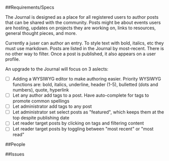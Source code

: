 ##Requirements/Specs

The Journal is designed as a place for all registered users to author posts that can be shared with the community. Posts might be about events users are hosting, updates on projects they are working on, links to resources, general thought pieces, and more.

Currently a juser can author an entry. To style text with bold, italics, etc they must use markdown. Posts are listed in the Journal by most-recent. There is no other way to filter. Once a post is published, it also appears on a user profile.

An upgrade to the Journal will focus on 3 aslects:

- [ ] Adding a WYSIWYG editor to make authoring easier. Priority WYSIWYG functions are: bold, italics, underline, header (1-5), bulletted (dots and numbers), quote, hyperlink
- [ ] Let any author add tags to a post. Have auto-complete for tags to promote common spellings
- [ ] Let administrator add tags to any post
- [ ] Let administrator set select posts as "featured", which keeps them at the top despite publishing date
- [ ] Let reader target posts by clicking on tags and filtering content
- [ ] Let reader target posts by toggling between "most recent" or "most read"

##People

##Issues
